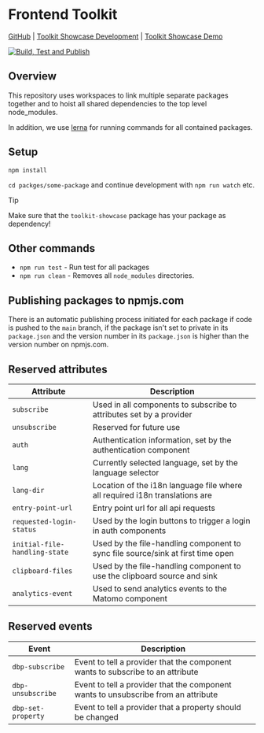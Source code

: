 # Frontend Toolkit

[GitHub](https://github.com/digital-blueprint/toolkit) |
[Toolkit Showcase Development](https://dbp-dev.tugraz.at/apps/demo) |
[Toolkit Showcase Demo](https://dbp-demo.tugraz.at/apps/demo)

[![Build, Test and Publish](https://github.com/digital-blueprint/toolkit/actions/workflows/build-test-publish.yml/badge.svg)](https://github.com/digital-blueprint/toolkit/actions/workflows/build-test-publish.yml)

## Overview

This repository uses workspaces to link multiple separate packages together and
to hoist all shared dependencies to the top level node_modules.

In addition, we use [lerna](https://lerna.js.org/) for running commands for all contained packages.

## Setup

```
npm install
```

`cd packges/some-package` and continue development with `npm run watch` etc.

> [!TIP]
> Make sure that the `toolkit-showcase` package has your package as dependency!

## Other commands

* `npm run test` -  Run test for all packages
* `npm run clean` - Removes all `node_modules` directories.

## Publishing packages to npmjs.com

There is an automatic publishing process initiated for each package if code is pushed
to the `main` branch, if the package isn't set to private in its `package.json` and
the version number in its `package.json` is higher than the version number on npmjs.com.

## Reserved attributes

| Attribute                     | Description                                                                       |
| ----------------------------- | --------------------------------------------------------------------------------- |
| `subscribe`                   | Used in all components to subscribe to attributes set by a provider               |
| `unsubscribe`                 | Reserved for future use                                                           |
| `auth`                        | Authentication information, set by the authentication component                   |
| `lang`                        | Currently selected language, set by the language selector                         |
| `lang-dir`                    | Location of the i18n language file where all required i18n translations are       |
| `entry-point-url`             | Entry point url for all api requests                                              |
| `requested-login-status`      | Used by the login buttons to trigger a login in auth components                   |
| `initial-file-handling-state` | Used by the file-handling component to sync file source/sink at first time open   |
| `clipboard-files`             | Used by the file-handling component to use the clipboard source and sink          |
| `analytics-event`             | Used to send analytics events to the Matomo component                             |

## Reserved events

| Event              | Description                                                                        |
| ------------------ | ---------------------------------------------------------------------------------- |
| `dbp-subscribe`    | Event to tell a provider that the component wants to subscribe to an attribute     |
| `dbp-unsubscribe`  | Event to tell a provider that the component wants to unsubscribe from an attribute |
| `dbp-set-property` | Event to tell a provider that a property should be changed                         |
